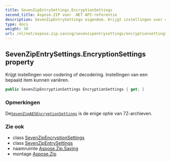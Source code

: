 ```yaml
---
title: SevenZipEntrySettings.EncryptionSettings
second_title: Aspose.ZIP voor .NET API-referentie
description: SevenZipEntrySettings eigendom. Krijgt instellingen voor codering of decodering. Instellingen van een bepaald item kunnen variëren.
type: docs
weight: 30
url: /nl/net/aspose.zip.saving/sevenzipentrysettings/encryptionsettings/
---
```

## SevenZipEntrySettings.EncryptionSettings property

Krijgt instellingen voor codering of decodering. Instellingen van een bepaald item kunnen variëren.

```csharp
public SevenZipEncryptionSettings EncryptionSettings { get; }
```

### Opmerkingen

De[`SevenZipAESEncryptionSettings`](../../sevenzipaesencryptionsettings/) is de enige optie van 7Z-archieven.

### Zie ook

* class [SevenZipEncryptionSettings](../../sevenzipencryptionsettings/)
* class [SevenZipEntrySettings](../)
* naamruimte [Aspose.Zip.Saving](../../sevenzipentrysettings/)
* montage [Aspose.Zip](../../../)


